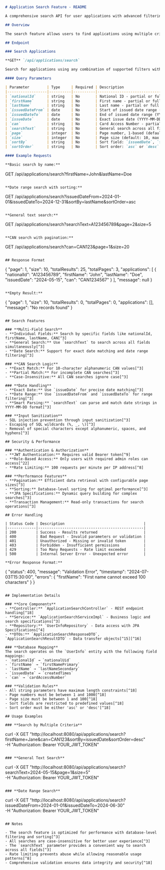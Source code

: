 
```markdown
# Application Search Feature - README

A comprehensive search API for user applications with advanced filtering, pagination, sorting, and security features. Built with Spring Boot and JPA Specifications for flexible and efficient data retrieval.

## Overview

The search feature allows users to find applications using multiple criteria including national ID, names, Card Access Number (CAN), issue dates, and general text search. It supports both exact matches and partial searches with case-insensitive matching.

## Endpoint

### Search Applications

**GET** `/api/applications/search`

Search for applications using any combination of supported filters with pagination and sorting capabilities.

#### Query Parameters

| Parameter        | Type     | Required | Description                                                                                      |
|------------------|----------|----------|--------------------------------------------------------------------------------------------------|
| `nationalId`     | string   | No       | National ID - partial or full match, case-insensitive (max 255 chars)                      |
| `firstName`      | string   | No       | First name - partial or full match, case-insensitive (max 100 chars)                       |
| `lastName`       | string   | No       | Last name - partial or full match, case-insensitive (max 100 chars)                        |
| `issuedDateFrom` | date     | No       | Start of issued date range (YYYY-MM-DD format)                                              |
| `issuedDateTo`   | date     | No       | End of issued date range (YYYY-MM-DD format)                                                |
| `issueDate`      | date     | No       | Exact issue date (YYYY-MM-DD). Takes priority over date range                               |
| `can`            | string   | No       | Card Access Number - partial or full match (max 50 chars)                                   |
| `searchText`     | string   | No       | General search across all fields including date parsing (max 255 chars)                     |
| `page`           | integer  | No       | Page number, 1-based (default: 1, max: 1000)                                                |
| `size`           | integer  | No       | Page size (default: 10, max: 100)                                                           |
| `sortBy`         | string   | No       | Sort field: `issuedDate`, `firstName`, `lastName`, `nationalId`, `can` (default: `issuedDate`) |
| `sortOrder`      | string   | No       | Sort order: `asc` or `desc` (default: `desc`)                                               |

#### Example Requests

**Basic search by name:**
```

GET /api/applications/search?firstName=John\&lastName=Doe

```

**Date range search with sorting:**
```

GET /api/applications/search?issuedDateFrom=2024-01-01\&issuedDateTo=2024-12-31\&sortBy=lastName\&sortOrder=asc

```

**General text search:**
```

GET /api/applications/search?searchText=A123456789\&page=2\&size=5

```

**CAN search with pagination:**
```

GET /api/applications/search?can=CAN123\&page=1\&size=20

```

## Response Format

```

{
"page": 1,
"size": 10,
"totalResults": 25,
"totalPages": 3,
"applications": [
{
"nationalId": "A123456789",
"firstName": "John",
"lastName": "Doe",
"issuedDate": "2024-05-15",
"can": "CAN1234567"
}
],
"message": null
}

```

**Empty Result:**
```

{
"page": 1,
"size": 10,
"totalResults": 0,
"totalPages": 0,
"applications": [],
"message": "No records found"
}

```

## Search Features

### **Multi-Field Search**
- **Individual Fields:** Search by specific fields like nationalId, firstName, lastName, CAN[^3]
- **General Search:** Use `searchText` to search across all fields simultaneously[^3]
- **Date Search:** Support for exact date matching and date range filtering[^3]

### **CAN Search Logic**
- **Exact Match:** For 10-character alphanumeric CAN values[^3]
- **Partial Match:** For incomplete CAN searches[^3]
- **Case-Insensitive:** All CAN searches ignore case[^3]

### **Date Handling**
- **Exact Date:** Use `issueDate` for precise date matching[^3]
- **Date Range:** Use `issuedDateFrom` and `issuedDateTo` for range filtering[^3]
- **Smart Parsing:** `searchText` can parse and match date strings in YYYY-MM-DD format[^3]

### **Input Sanitization**
- SQL injection prevention through input sanitization[^3]
- Escaping of SQL wildcards (%, _, \)[^3]
- Removal of special characters except alphanumeric, spaces, and hyphens[^3]

## Security & Performance

### **Authentication & Authorization**
- **JWT Authentication:** Requires valid Bearer token[^9]
- **Role-Based Access:** Only users with required admin roles can access[^22]
- **Rate Limiting:** 100 requests per minute per IP address[^8]

### **Performance Features**
- **Pagination:** Efficient data retrieval with configurable page sizes[^3]
- **Sorting:** Database-level sorting for optimal performance[^3]
- **JPA Specifications:** Dynamic query building for complex searches[^3]
- **Transaction Management:** Read-only transactions for search operations[^3]

## Error Handling

| Status Code | Description                                    |
|-------------|------------------------------------------------|
| 200         | Success - Results returned                     |
| 400         | Bad Request - Invalid parameters or validation |
| 401         | Unauthorized - Missing or invalid token        |
| 403         | Forbidden - Insufficient permissions           |
| 429         | Too Many Requests - Rate limit exceeded        |
| 500         | Internal Server Error - Unexpected error       |

**Error Response Format:**
```

{
"status": 400,
"message": "Validation Error",
"timestamp": "2024-07-03T15:30:00",
"errors": {
"firstName": "First name cannot exceed 100 characters"
}
}

```

## Implementation Details

### **Core Components**
- **Controller:** `ApplicationSearchController` - REST endpoint handling[^18]
- **Service:** `ApplicationSearchServiceImpl` - Business logic and search specifications[^3]
- **Repository:** `UserInfoRepository` - Data access with JPA Specifications[^4]
- **DTOs:** `ApplicationSearchResponseDTO`, `ApplicationSearchResultDTO` - Data transfer objects[^15][^16]

### **Database Mapping**
The search operates on the `UserInfo` entity with the following field mappings:
- `nationalId` → `nationalUid`
- `firstName` → `firstNamePrimary`
- `lastName` → `lastNameSecondary`
- `issuedDate` → `createdTimes`
- `can` → `cardAccessNumber`

### **Validation Rules**
- All string parameters have maximum length constraints[^18]
- Page numbers must be between 1 and 1000[^18]
- Page size must be between 1 and 100[^18]
- Sort fields are restricted to predefined values[^18]
- Sort order must be either 'asc' or 'desc'[^18]

## Usage Examples

### **Search by Multiple Criteria**
```

curl -X GET "http://localhost:8080/api/applications/search?firstName=Jane\&can=CAN123\&sortBy=issuedDate\&sortOrder=desc" \
-H "Authorization: Bearer YOUR_JWT_TOKEN"

```

### **General Text Search**
```

curl -X GET "http://localhost:8080/api/applications/search?searchText=2024-05-15\&page=1\&size=5" \
-H "Authorization: Bearer YOUR_JWT_TOKEN"

```

### **Date Range Search**
```

curl -X GET "http://localhost:8080/api/applications/search?issuedDateFrom=2024-01-01\&issuedDateTo=2024-06-30" \
-H "Authorization: Bearer YOUR_JWT_TOKEN"

```

## Notes

- The search feature is optimized for performance with database-level filtering and sorting[^3]
- All searches are case-insensitive for better user experience[^3]
- The `searchText` parameter provides a convenient way to search across all fields[^3]
- Rate limiting prevents abuse while allowing reasonable usage patterns[^8]
- Comprehensive validation ensures data integrity and security[^18]
```
